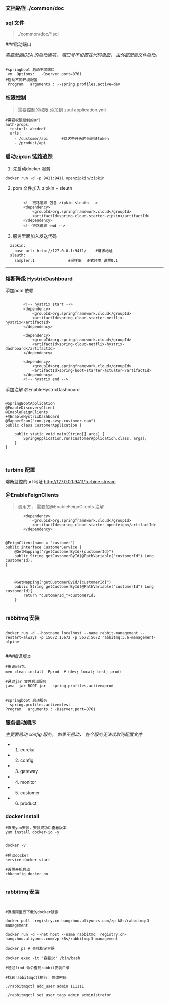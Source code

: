 ### 文档路径 ./common/doc

### sql 文件
>  ./common/doc/*.sql


###启动端口

_需要配置IDEA 的启动选项， 端口号不设置在代码里面， 由外部配置文件启动。_ 

```

#springboot 启动不同端口
 vm  Options:   -Dserver.port=8761
#启动不同环境配置
 Program   arguments : --spring.profiles.active=dev

```


### 权限控制
> 需要控制的权限  添加到 zuul application.yml 


``` 
#需要权限控制的url
auth-props:
  testurl: abcdedf
  urls:
    - /customer/api      #以这些开头的会验证token
    - /product/api

```



### 启动zipkin 链路追踪
1. 先启动docker 服务

``` 
docker run -d -p 9411:9411 openzipkin/zipkin
```

2. pom 文件加入 zipkin + sleuth
```

		<!--链路追踪 包含 zipkin sleuth -->
		<dependency>
			<groupId>org.springframework.cloud</groupId>
			<artifactId>spring-cloud-starter-zipkin</artifactId>
		</dependency>
		<!--链路追踪 end -->

```

3. 服务里面加入发送代码
```
  zipkin:
    base-url: http://127.0.0.1:9411/    #请求地址
  sleuth:
    sampler:1               #采样率  正式环境 设置0.1  

```
------------

### 熔断降级 HystrixDashboard
添加pom 依赖

``` 

		<!-- hystrix start -->
		<dependency>
			<groupId>org.springframework.cloud</groupId>
			<artifactId>spring-cloud-starter-netflix-hystrix</artifactId>
		</dependency>

		<dependency>
			<groupId>org.springframework.cloud</groupId>
			<artifactId>spring-cloud-netflix-hystrix-dashboard</artifactId>
		</dependency>

		<dependency>
			<groupId>org.springframework.cloud</groupId>
			<artifactId>spring-boot-starter-actuator</artifactId>
		</dependency>
		<!-- hystrix end -->

```
添加注解 @EnableHystrixDashboard
```

@SpringBootApplication
@EnableDiscoveryClient
@EnableFeignClients
+@EnableHystrixDashboard
@MapperScan("com.jzg.svsp.customer.dao")
public class CustomerApplication {

	public static void main(String[] args) {
		SpringApplication.run(CustomerApplication.class, args);
	}
}



```


###  turbine  配置 

熔断监控的url 地址
 http://127.0.0.1:9411/turbine.stream





###  @EnableFeignClients

> 调用方， 需要加@EnableFeignClients 注解
```依赖的jar
		<dependency>
			<groupId>org.springframework.cloud</groupId>
			<artifactId>spring-cloud-starter-openfeign</artifactId>
		</dependency>
```


```调用方

@FeignClient(name = "customer")
public interface CustomerService {
    @GetMapping("/getCustomerById/{customerId}")
    public String getCustomerById(@PathVariable("customerId") Long customerId);
}


```


```被调用方

    @GetMapping("getCustomerById/{customerId}")
    public String getCustomerById(@PathVariable("customerId") Long customerId){
        return "customerId_"+customerId;
    }


```



### rabbitmq 安装

```

docker run -d --hostname localhost --name rabbit-management --restart=always -p 15672:15672 -p 5672:5672 rabbitmq:3.6-management-alpine


```


###编译版本
```
#编译war包
mvn clean install -Pprod  #（dev; local; test; prod）

#通过jar 文件启动服务 
java -jar ROOT.jar --spring.profiles.active=prod


#springboot 启动服务 
--spring.profiles.active=test
Program   arguments : -Dserver.port=8761

```


### 服务启动顺序

_主要要启动 config 服务， 如果不启动， 各个服务无法读取到配置文件_

* 1. eureka
* 2. config
* 3. gateway
* 4. monitor
* 5. customer
* 6. product
 
 
 
 ### docker install
 
 
 ```
 #直接yum安装，安装成功后查看版本
 yum install docker-io -y
 
 
 docker -v
 
 #启动docker
 service docker start
 
 #设置开机启动
 chkconfig docker on


```


### rabbitmq 安装
```


#直接阿里云下载的docker镜像  

docker pull  registry.cn-hangzhou.aliyuncs.com/zp-k8s/rabbitmq:3-management  

docker run -d --net host --name rabbitmq  registry.cn-hangzhou.aliyuncs.com/zp-k8s/rabbitmq:3-management

docker ps # 查找指定容器

docker exec -it '容器id' /bin/bash

#通过find 命令查找rabbit安装目录

#找到rabbitmqctl执行  修改密码

./rabbitmqctl add_user admin 111111

./rabbitmqctl set_user_tags admin administrator

```
